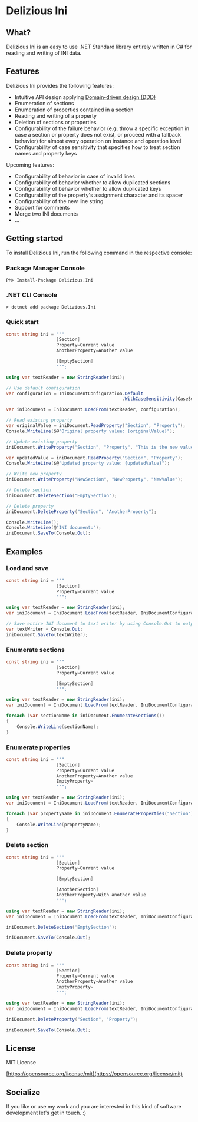 # Delizious Ini
## What?
Delizious Ini is an easy to use .NET Standard library entirely written in C# for reading and writing of INI data.

## Features
Delizious Ini provides the following features:
* Intuitive API design applying [Domain-driven design (DDD)](https://en.wikipedia.org/wiki/Domain-driven_design)
* Enumeration of sections
* Enumeration of properties contained in a section
* Reading and writing of a property
* Deletion of sections or properties
* Configurability of the failure behavior (e.g. throw a specific exception in case a section or property does not exist, or proceed with a fallback behavior) for almost every operation on instance and operation level
* Configurability of case sensitivity that specifies how to treat section names and property keys

Upcoming features:
* Configurability of behavior in case of invalid lines
* Configurability of behavior whether to allow duplicated sections
* Configurability of behavior whether to allow duplicated keys
* Configurability of the property's assignment character and its spacer
* Configurability of the new line string
* Support for comments
* Merge two INI documents
* ...

## Getting started
To install Delizious Ini, run the following command in the respective console:

### Package Manager Console
    PM> Install-Package Delizious.Ini

### .NET CLI Console
    > dotnet add package Delizious.Ini

### Quick start
```cs
const string ini = """
                   [Section]
                   Property=Current value
                   AnotherProperty=Another value

                   [EmptySection]
                   """;

using var textReader = new StringReader(ini);

// Use default configuration 
var configuration = IniDocumentConfiguration.Default
                                            .WithCaseSensitivity(CaseSensitivity.CaseSensitive); // Treat section names and property keys as case-sensitive (by default, case-insensitive)

var iniDocument = IniDocument.LoadFrom(textReader, configuration);

// Read existing property
var originalValue = iniDocument.ReadProperty("Section", "Property");
Console.WriteLine($@"Original property value: {originalValue}");

// Update existing property
iniDocument.WriteProperty("Section", "Property", "This is the new value");

var updatedValue = iniDocument.ReadProperty("Section", "Property");
Console.WriteLine($@"Updated property value: {updatedValue}");

// Write new property
iniDocument.WriteProperty("NewSection", "NewProperty", "NewValue");

// Delete section
iniDocument.DeleteSection("EmptySection");

// Delete property
iniDocument.DeleteProperty("Section", "AnotherProperty");

Console.WriteLine();
Console.WriteLine(@"INI document:");
iniDocument.SaveTo(Console.Out);
```

## Examples
### Load and save
```cs
const string ini = """
                   [Section]
                   Property=Current value
                   """;

using var textReader = new StringReader(ini);
var iniDocument = IniDocument.LoadFrom(textReader, IniDocumentConfiguration.Default);

// Save entire INI document to text writer by using Console.Out to output content
var textWriter = Console.Out;
iniDocument.SaveTo(textWriter);
```

### Enumerate sections
```cs
const string ini = """
                   [Section]
                   Property=Current value

                   [EmptySection]
                   """;

using var textReader = new StringReader(ini);
var iniDocument = IniDocument.LoadFrom(textReader, IniDocumentConfiguration.Default);

foreach (var sectionName in iniDocument.EnumerateSections())
{
    Console.WriteLine(sectionName);
}
```

### Enumerate properties
```cs
const string ini = """
                   [Section]
                   Property=Current value
                   AnotherProperty=Another value
                   EmptyProperty=
                   """;

using var textReader = new StringReader(ini);
var iniDocument = IniDocument.LoadFrom(textReader, IniDocumentConfiguration.Default);

foreach (var propertyName in iniDocument.EnumerateProperties("Section"))
{
    Console.WriteLine(propertyName);
}
```

### Delete section
```cs
const string ini = """
                   [Section]
                   Property=Current value

                   [EmptySection]

                   [AnotherSection]
                   AnotherProperty=With another value
                   """;

using var textReader = new StringReader(ini);
var iniDocument = IniDocument.LoadFrom(textReader, IniDocumentConfiguration.Default);

iniDocument.DeleteSection("EmptySection");

iniDocument.SaveTo(Console.Out);
```

### Delete property
```cs
const string ini = """
                   [Section]
                   Property=Current value
                   AnotherProperty=Another value
                   EmptyProperty=
                   """;

using var textReader = new StringReader(ini);
var iniDocument = IniDocument.LoadFrom(textReader, IniDocumentConfiguration.Default);

iniDocument.DeleteProperty("Section", "Property");

iniDocument.SaveTo(Console.Out);
```

## License
MIT License

[https://opensource.org/license/mit](https://opensource.org/license/mit)

## Socialize
If you like or use my work and you are interested in this kind of software development let's get in touch. :)
